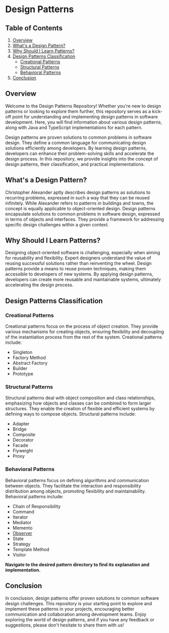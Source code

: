 # Design Patterns

## Table of Contents

1. [Overview](#overview)
2. [What's a Design Pattern?](#whats-a-design-pattern)
3. [Why Should I Learn Patterns?](#why-should-i-learn-patterns)
4. [Design Patterns Classification](#design-patterns-classification)
   - [Creational Patterns](#creational-patterns)
   - [Structural Patterns](#structural-patterns)
   - [Behavioral Patterns](#behavioral-patterns)
5. [Conclusion](#conclusion)

## Overview

Welcome to the Design Patterns Repository! Whether you're new to design patterns or looking to explore them further, this repository serves as a kick-off point for understanding and implementing design patterns in software development. Here, you will find information about various design patterns, along with Java and TypeScript implementations for each pattern.

Design patterns are proven solutions to common problems in software design. They define a common language for communicating design solutions efficiently among developers. By learning design patterns, developers can enhance their problem-solving skills and accelerate the design process. In this repository, we provide insights into the concept of design patterns, their classification, and practical implementations.

## What's a Design Pattern?

Christopher Alexander aptly describes design patterns as solutions to recurring problems, expressed in such a way that they can be reused infinitely. While Alexander refers to patterns in buildings and towns, the concept is equally applicable to object-oriented design. Design patterns encapsulate solutions to common problems in software design, expressed in terms of objects and interfaces. They provide a framework for addressing specific design challenges within a given context.

## Why Should I Learn Patterns?

Designing object-oriented software is challenging, especially when aiming for reusability and flexibility. Expert designers understand the value of reusing successful solutions rather than reinventing the wheel. Design patterns provide a means to reuse proven techniques, making them accessible to developers of new systems. By applying design patterns, developers can create more reusable and maintainable systems, ultimately accelerating the design process.

## Design Patterns Classification

### Creational Patterns

Creational patterns focus on the process of object creation. They provide various mechanisms for creating objects, ensuring flexibility and decoupling of the instantiation process from the rest of the system. Creational patterns include:

- Singleton
- Factory Method
- Abstract Factory
- Builder
- Prototype

### Structural Patterns

Structural patterns deal with object composition and class relationships, emphasizing how objects and classes can be combined to form larger structures. They enable the creation of flexible and efficient systems by defining ways to compose objects. Structural patterns include:

- Adapter
- Bridge
- Composite
- Decorator
- Facade
- Flyweight
- Proxy

### Behavioral Patterns

Behavioral patterns focus on defining algorithms and communication between objects. They facilitate the interaction and responsibility distribution among objects, promoting flexibility and maintainability. Behavioral patterns include:

- Chain of Responsibility
- Command
- Iterator
- Mediator
- Memento
- [Observer](observer)
- State
- Strategy
- Template Method
- Visitor

**Navigate to the desired pattern directory to find its explanation and implementation.**

## Conclusion

In conclusion, design patterns offer proven solutions to common software design challenges. This repository is your starting point to explore and implement these patterns in your projects, encouraging better communication and collaboration among development teams. Enjoy exploring the world of design patterns, and if you have any feedback or suggestions, please don't hesitate to share them with us!
